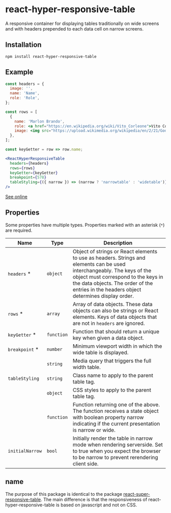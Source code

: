# react-hyper-responsive-table

A responsive container for displaying tables traditionally on wide screens and with headers prepended to each data cell on narrow screens.

## Installation

`npm install react-hyper-responsive-table`

## Example

```jsx
const headers = {
  image: '',
  name: 'Name',
  role: 'Role',
};

const rows = [
  {
    name: 'Marlon Brando',
    role: <a href="https://en.wikipedia.org/wiki/Vito_Corleone">Vito Corleone</a>,
    image: <img src="https://upload.wikimedia.org/wikipedia/en/2/21/Godfather15_flip.jpg" alt="Vito Corleone" />
  },
];

const keyGetter = row => row.name;

<ReactHyperResponsiveTable
  headers={headers}
  rows={rows}
  keyGetter={keyGetter}
  breakpoint={578}
  tableStyling={({ narrow }) => (narrow ? 'narrowtable' : 'widetable')}
/>
```

[See online](https://jorrit.github.io/react-hyper-responsive-table/)

## Properties

Some properties have multiple types.
Properties marked with an asterisk (`*`) are required.

| Name   | Type    | Description |
|--------|---------|-------------|
| `headers` * | `object` | Object of strings or React elements to use as headers. Strings and elements can be used interchangeably. The keys of the object must correspond to the keys in the data objects. The order of the entries in the headers object determines display order. |
| `rows` * | `array` | Array of data objects. These data objects can also be strings or React elements. Keys of data objects that are not in `headers` are ignored. |
| `keyGetter` * | `function` | Function that should return a unique key when given a data object. |
| `breakpoint` * | `number` | Minimum viewport width in which the wide table is displayed. |
| | `string` | Media query that triggers the full width table. |
| `tableStyling` | `string` | Class name to apply to the parent table tag. |
| | `object` | CSS styles to apply to the parent table tag. |
| | `function` | Function returning one of the above. The function receives a state object with boolean property narrow indicating if the current presentation is narrow or wide. |
| `initialNarrow` | `bool` | Initially render the table in narrow mode when rendering serverside. Set to true when you expect the browser to be narrow to prevent rerendering client side. |


## name

The purpose of this package is identical to the package
[react-super-responsive-table](https://github.com/ua-oira/react-super-responsive-table).
The main difference is that the responsiveness of react-hyper-responsive-table
is based on javascript and not on CSS.
